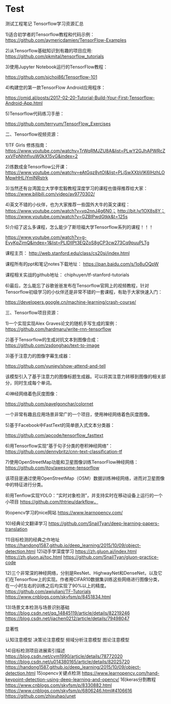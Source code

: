 # Test
测试工程笔记
Tensorflow学习资源汇总


1)适合初学者的Tensorflow教程和代码示例：
https://github.com/aymericdamien/TensorFlow-Examples



2)从Tensorflow基础知识到有趣的项目应用:
https://github.com/pkmital/tensorflow_tutorials




3)使用Jupyter Notebook运行的TensorFlow教程：

https://github.com/sjchoi86/Tensorflow-101



4)构建您的第一款TensorFlow Android应用程序：

https://omid.al/posts/2017-02-20-Tutorial-Build-Your-First-Tensorflow-Android-App.html





5)Tensorflow代码练习手册：

https://github.com/terryum/TensorFlow_Exercises



二、Tensorflow视频资源：

1)TF Girls 修炼指南：
https://www.youtube.com/watchv=TrWqRMJZU8A&list=PLwY2GJhAPWRcZxxVFpNhhfivuW0kX15yG&index=2



2)炼数成金Tensorflow公开课：
https://www.youtube.com/watchv=eAtGqz8ytOI&list=PLjSwXXbVlK6IHzhLOMpwHHLjYmINRstrk



3)当然还有台湾国立大学李宏毅教程深度学习的课程也值得推荐给大家：
https://www.bilibili.com/video/av9770302/


4)英文不错的小伙伴，也为大家推荐一些国外大牛的英文课程：
https://www.youtube.com/watch?v=vq2nnJ4g6N0；
http://bit.ly/1OX8s8Y；
https://www.youtube.com/watch?v=GZBIPwdGtkk&t=125s



5)介绍了这么多课程，怎么能少了斯坦福大学Tensorflow系列的课程！！！

https://www.youtube.com/watch?v=g-EvyKpZjmQ&index=1&list=PLIDllPt3EQZoS8gCP3cw273Cq9puuPLTg 


课程主页：
http://web.stanford.edu/class/cs20si/index.html 


课程所有的ppt和笔记notes下载地址：
https://pan.baidu.com/s/1o8uOQpW 


课程相关实战的github地址：
chiphuyen/tf-stanford-tutorials


6)最后，怎么能忘了谷歌爸爸发布在Tensorflow官网上的视频教程，针对Tensorflow初级学习的小伙伴还是非常不错的一套课程，有助于大家快速入门：

https://developers.google.cn/machine-learning/crash-course/



三、Tensorflow项目资源：

1)一个实现实现Alex Graves论文的随机手写生成的案例：
https://github.com/hardmaru/write-rnn-tensorflow


2)基于Tensorflow的生成对抗文本到图像合成：
https://github.com/zsdonghao/text-to-image



 
3)基于注意力的图像字幕生成器：

https://github.com/yunjey/show-attend-and-tell


该模型引入了基于注意力的图像标题生成器。可以将其注意力转移到图像的相关部分，同时生成每个单词。


4)神经网络着色灰度图像：

https://github.com/pavelgonchar/colornet

一个非常有趣且应用场景非常广的一个项目，使用神经网络着色灰度图像。


 
5)基于Facebook中FastText的简单嵌入式文本分类器：

https://github.com/apcode/tensorflow_fasttext




6)用Tensorflow实现“基于句子分类的卷积神经网络”：
https://github.com/dennybritz/cnn-text-classification-tf


7)使用OpenStreetMap功能和卫星图像训练TensorFlow神经网络：
https://github.com/jtoy/awesome-tensorflow


该项目是通过使用OpenStreetMap（OSM）数据训练神经网络，进而对卫星图像中的特征进行分类。

8)用Tenflow实现YOLO：“实时对象检测”，并支持实时在移动设备上运行的一个小项目
https://github.com/thtrieu/darkflow，

9)opencv学习的nice网站
https://www.learnopencv.com/

10)经典论文翻译学习
https://github.com/SnailTyan/deep-learning-papers-translation

11)目标检测的经典之作地址
https://handong1587.github.io/deep_learning/2015/10/09/object-detection.html
12)动手学深度学习
https://zh.gluon.ai/index.html
https://zh.gluon.ai/toc.html
https://github.com/SnailTyan/gluon-practice-code

12)三个非常深的神经网络，分别是ResNet、HighwayNet和DenseNet，以及它们在Tensorflow上的实现。作者用CIFAR10数据集训练这些网络进行图像分类，在一小时左右的训练之后均实现了90%以上的精度。
https://github.com/awjuliani/TF-Tutorials
https://www.cnblogs.com/skyfsm/p/8451834.html

13)场景文本检测与场景识别基础
https://blog.csdn.net/qq_14845119/article/details/82219246
https://blog.csdn.net/jiachen0212/article/details/79498047

显著性

认知注意模型
决策论注意模型
频域分析注意模型
图论注意模型

14)目标检测项目进展索引描述
https://blog.csdn.net/cym1990/article/details/78772020
https://blog.csdn.net/u014380165/article/details/82025720
https://handong1587.github.io/deep_learning/2015/10/09/object-detection.html
15)opencv关键点检测
https://www.learnopencv.com/hand-keypoint-detection-using-deep-learning-and-opencv/
16)keras分割教程
https://www.cnblogs.com/skyfsm/p/8330882.html
https://www.cnblogs.com/skyfsm/p/6806246.html#4106616
https://github.com/zhixuhao/unet


